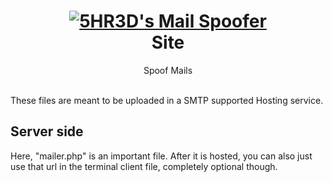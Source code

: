 
<h1 align="center">
 <a href="http://5hrmailspoofer.000webhostapp.com/"><img src="https://github.com/5HR3D/MailSpoofer/blob/main/Site/Images/msd.png" alt="5HR3D's Mail Spoofer"></a>
 <br>Site</h1>
<p align="center">Spoof Mails</p>
<br>
These files are meant to be uploaded in a SMTP supported Hosting service.

## Server side
Here, "mailer.php" is an important file. After it is hosted, you can also just use that url in the terminal client file, completely optional though.
